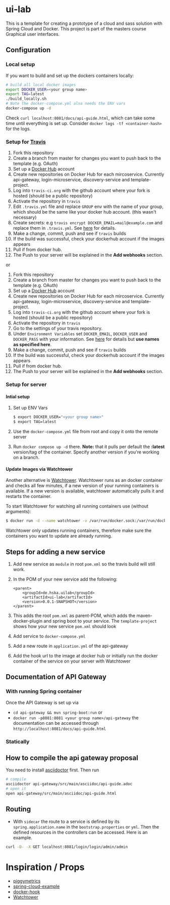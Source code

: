 # ui-lab
This is a template for creating a prototype of a cloud and sass solution with Spring Cloud and Docker. 
This project is part of the masters course Graphical user interfaces.

## Configuration
### Local setup
If you want to build and set up the dockers containers locally:
```bash
# build all local docker images
export DOCKER_USER=<your group name>
export TAG=latest
./build_locally.sh
# Note the docker-compose.yml also needs the ENV vars
docker-compose up -d
```
Check `curl localhost:8081/docs/api-guide.html`, which can take some time
until everything is set up. Consider `docker logs -tf <container-hash>` for the logs.

### Setup for [Travis](https://travis-ci.org)
1. Fork this repository
2. Create a branch from master for changes you want to push back to the template (e.g. OAuth)
3. Set up a [Docker Hub](https://hub.docker.com/) account
  1. Create new repositories on Docker Hub for each mircoservice. Currently api-gateway, login-microservice, discovery-service and template-project. 
5. Log into  `travis-ci.org` with the github account where your fork is hosted (should be a public repository)
6. Activate the repository in `travis`
7. Edit `.travis.yml` file and replace `GROUP` env with the name of your group, which should be the same like
your docker hub account. (this wasn't necessary)
8. Create secrets: e.g `travis encrypt DOCKER_EMAIL=mail@example.com` and replace them in `.travis.yml`. See [here](https://docs.travis-ci.com/user/environment-variables/#Encrypting-environment-variables) for details.
9. Make a change, commit, push and see if `travis` builds
10. If the build was successful, check your dockerhub account if the images appears
11. Pull if from docker hub.
12. The Push to your server will be explained in the **Add webhooks** section.

or

1. Fork this repository
2. Create a branch from master for changes you want to push back to the template (e.g. OAuth)
3. Set up a [Docker Hub](https://hub.docker.com/) account
  1. Create new repositories on Docker Hub for each mircoservice. Currently api-gateway, login-microservice, discovery-service and template-project. 
5. Log into  `travis-ci.org` with the github account where your fork is hosted (should be a public repository)
6. Activate the repository in `travis`
7. Go to the settings of your travis repository.
8. Under `Environment Variables` set `DOCKER_EMAIL`, `DOCKER_USER` and `DOCKER_PASS` with your information. See [here](https://cinhtau.net/wp/use-travis-ci-in-github-to-build-and-deploy-to-dockerhub/#Deploy_to_Dockerhub) for details but **use names as specified here**.
9. Make a change, commit, push and see if `travis` builds
10. If the build was successful, check your dockerhub account if the images appears
11. Pull if from docker hub.
12. The Push to your server will be explained in the **Add webhooks** section.

### Setup for server
#### Intial setup
1. Set up ENV Vars

    ```bash
    $ export DOCKER_USER="<your group name>"
    $ export TAG=latest
    ```
2. Use the `docker-compose.yml` file from root and copy it onto the remote server
3. Run `docker compose up -d` there. **Note:** that it pulls per default the **:latest** version/tag of the container. Specify another version if you're working on a branch. 

#### Update Images via Watchtower
Another alternative is [Watchtower](https://github.com/CenturyLinkLabs/watchtower). Watchtower runs as an docker container and checks all few minutes, if a new version of your running containers is available. If a new version is available, watchtower automatically pulls it and restarts the container.

To start Watchtower for watching all running containers use (without arguments):
```bash
$ docker run -d --name watchtower -v /var/run/docker.sock:/var/run/docker.sock centurylink/watchtower
```
Watchtower only updates running containers, therefore make sure the containers you want to update are already running.

## Steps for adding a new service
1. Add new service as `module` in root `pom.xml` so the travis build will still work. 
2. In the POM of your new service add the following:

    ```
	<parent>
		<groupId>de.hska.uilab</groupId>
		<artifactId>ui-lab</artifactId>
		<version>0.0.1-SNAPSHOT</version>
	</parent>
    ```
3. This adds the root `pom.xml` as parent-POM, which adds the maven-docker-plugin and spring boot to your service. The `template-project` shows how your new service `pom.xml` should look
4. Add service to `docker-compose.yml`
5. Add a new route in `application.yml` of the api-gateway
6. Add the hook url to the image at docker hub or initially run the docker container of the service on your server with Watchtower


## Documentation of API Gateway
### With running Spring container
Once the API Gateway is set up via 
- `cd api-gateway && mvn spring-boot:run` or 
- `docker run -p8081:8081 <your group name>/api-gateway` 
the documentation can be accessed through `http://localhost:8081/docs/api-guide.html`

### Statically
## How to compile the api gateway proposal
 You need to install [asciidoctor](http://asciidoctor.org) first. Then run
 ```bash
 # compile
 asciidoctor api-gateway/src/main/asciidoc/api-guide.adoc
 # open it
 open api-gateway/src/main/asciidoc/api-guide.html
 ```

## Routing
- With `sidecar` the route to a service is defined by its `spring.application.name` in the `bootstrap.properties` or `yml`.
Then the defined resources in the controllers can be accessed. Here is an example. 
```bash
curl -D- -X GET localhost:8081/login/login/admin/admin
```

# Inspiration / Props
- [piggymetrics](https://github.com/sqshq/PiggyMetrics)
- [spring-cloud-example](https://github.com/kbastani/spring-cloud-microservice-example)
- [docker-hook](https://github.com/schickling/docker-hook)
- [Watchtower](https://github.com/CenturyLinkLabs/watchtower)
